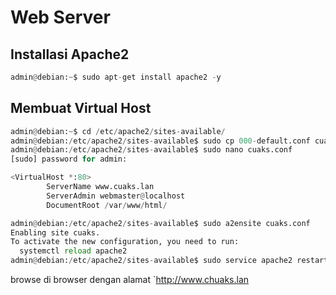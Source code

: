 # Web Server

## Installasi Apache2

``` py
admin@debian:~$ sudo apt-get install apache2 -y
```

## Membuat Virtual Host 

``` py
admin@debian:~$ cd /etc/apache2/sites-available/
admin@debian:/etc/apache2/sites-available$ sudo cp 000-default.conf cuaks.conf 
admin@debian:/etc/apache2/sites-available$ sudo nano cuaks.conf
[sudo] password for admin:
``` 

``` py title="sudo nano cuaks.conf" 
<VirtualHost *:80>       
        ServerName www.cuaks.lan
        ServerAdmin webmaster@localhost
        DocumentRoot /var/www/html/
```
``` py
admin@debian:/etc/apache2/sites-available$ sudo a2ensite cuaks.conf
Enabling site cuaks.
To activate the new configuration, you need to run:
  systemctl reload apache2
admin@debian:/etc/apache2/sites-available$ sudo service apache2 restart
```

browse di browser dengan alamat `http://www.chuaks.lan
